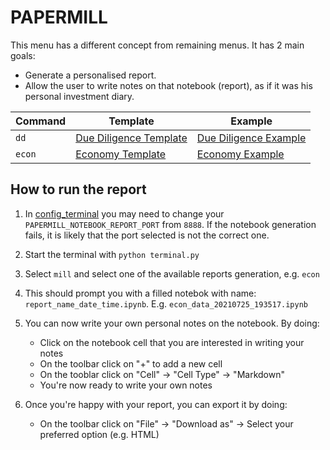 # PAPERMILL

This menu has a different concept from remaining menus. It has 2 main goals:
 - Generate a personalised report.
 - Allow the user to write notes on that notebook (report), as if it was his personal investment diary.

Command | Template | Example
------ | --------|----
`dd`   | [Due Diligence Template](/notebooks/templates/due_diligence.ipynb) | [Due Diligence Example](/notebooks/examples/GME_20210704_191432_due_diligence.html)
`econ` | [Economy Template](/notebooks/templates/econ_data.ipynb) | [Economy Example](/notebooks/examples/econ_data_20210704_074122.html)

     
## How to run the report

1. In [config_terminal](/gamestonk_terminal/config_terminal.py) you may need to change your `PAPERMILL_NOTEBOOK_REPORT_PORT` from `8888`. If the notebook generation fails, it is likely that the port selected is not the correct one.

2. Start the terminal with `python terminal.py`

3. Select `mill` and select one of the available reports generation, e.g. `econ`

4. This should prompt you with a filled notebok with name: `report_name_date_time.ipynb`. E.g. `econ_data_20210725_193517.ipynb`

5. You can now write your own personal notes on the notebook. By doing:
   * Click on the notebook cell that you are interested in writing your notes
   * On the toolbar click on "+" to add a new cell
   * On the tooblar click on "Cell" -> "Cell Type" -> "Markdown"
   * You're now ready to write your own notes

6. Once you're happy with your report, you can export it by doing:
   * On the toolbar click on "File" -> "Download as" -> Select your preferred option (e.g. HTML)
